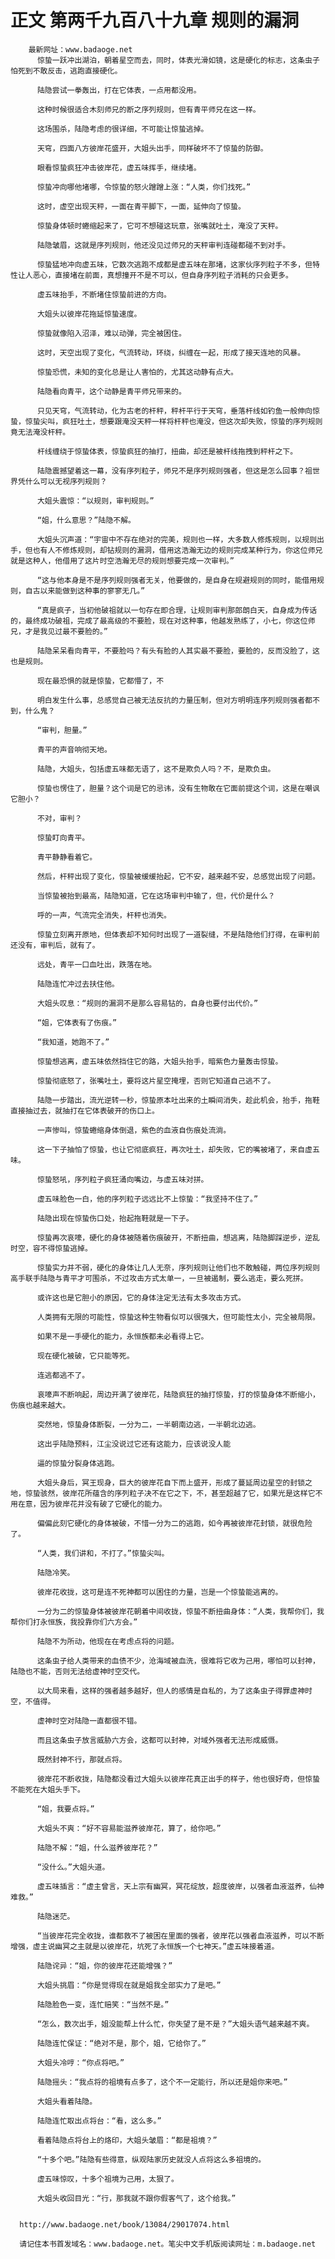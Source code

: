 # 正文 第两千九百八十九章 规则的漏洞
        最新网址：www.badaoge.net
          惊蛰一跃冲出湖泊，朝着星空而去，同时，体表光滑如镜，这是硬化的标志，这条虫子怕死到不敢反击，逃跑直接硬化。
      
          陆隐尝试一拳轰出，打在它体表，一点用都没用。
      
          这种时候很适合木刻师兄的断之序列规则，但有青平师兄在这一样。
      
          这场围杀，陆隐考虑的很详细，不可能让惊蛰逃掉。
      
          天穹，四面八方彼岸花盛开，大姐头出手，同样破坏不了惊蛰的防御。
      
          眼看惊蛰疯狂冲击彼岸花，虚五味挥手，继续堵。
      
          惊蛰冲向哪他堵哪，令惊蛰的怒火蹭蹭上涨：“人类，你们找死。”
      
          这时，虚空出现天秤，一面在青平脚下，一面，延伸向了惊蛰。
      
          惊蛰身体顿时蜷缩起来了，它可不想碰这玩意，张嘴就吐土，淹没了天秤。
      
          陆隐皱眉，这就是序列规则，他还没见过师兄的天秤审判连碰都碰不到对手。
      
          惊蛰猛地冲向虚五味，它数次逃跑不成都是虚五味在那堵，这家伙序列粒子不多，但特性让人恶心，直接堵在前面，真想撞开不是不可以，但自身序列粒子消耗的只会更多。
      
          虚五味抬手，不断堵住惊蛰前进的方向。
      
          大姐头以彼岸花拖延惊蛰速度。
      
          惊蛰就像陷入沼泽，难以动弹，完全被困住。
      
          这时，天空出现了变化，气流转动，环绕，纠缠在一起，形成了接天连地的风暴。
      
          惊蛰恐慌，未知的变化总是让人害怕的，尤其这动静有点大。
      
          陆隐看向青平，这个动静是青平师兄带来的。
      
          只见天穹，气流转动，化为古老的杆秤，秤杆平行于天穹，垂落杆线如钓鱼一般伸向惊蛰，惊蛰尖叫，疯狂吐土，想要跟淹没天秤一样将杆秤也淹没，但这次却失败，惊蛰的序列规则竟无法淹没杆秤。
      
          杆线缠绕于惊蛰体表，惊蛰疯狂的抽打，扭曲，却还是被杆线拖拽到秤杆之下。
      
          陆隐震撼望着这一幕，没有序列粒子，师兄不是序列规则强者，但这是怎么回事？祖世界凭什么可以无视序列规则？
      
          大姐头震惊：“以规则，审判规则。”
      
          “姐，什么意思？”陆隐不解。
      
          大姐头沉声道：“宇宙中不存在绝对的完美，规则也一样，大多数人修炼规则，以规则出手，但也有人不修炼规则，却钻规则的漏洞，借用这浩瀚无边的规则完成某种行为，你这位师兄就是这种人，他借用了这片时空浩瀚无尽的规则想要完成一次审判。”
      
          “这与他本身是不是序列规则强者无关，他要做的，是自身在规避规则的同时，能借用规则，自古以来能做到这种事的寥寥无几。”
      
          “真是疯子，当初他破祖就以一句存在即合理，让规则审判那郎朗白天，自身成为传话的，最终成功破祖，完成了最高级的不要脸，现在对这种事，他越发熟练了，小七，你这位师兄，才是我见过最不要脸的。”
      
          陆隐呆呆看向青平，不要脸吗？有头有脸的人其实最不要脸，要脸的，反而没脸了，这也是规则。
      
          现在最恐惧的就是惊蛰，它都懵了，不
      
          明白发生什么事，总感觉自己被无法反抗的力量压制，但对方明明连序列规则强者都不到，什么鬼？
      
          “审判，胆量。”
      
          青平的声音响彻天地。
      
          陆隐，大姐头，包括虚五味都无语了，这不是欺负人吗？不，是欺负虫。
      
          惊蛰也愣住了，胆量？这个词是它的忌讳，没有生物敢在它面前提这个词，这是在嘲讽它胆小？
      
          不对，审判？
      
          惊蛰盯向青平。
      
          青平静静看着它。
      
          然后，杆秤出现了变化，惊蛰被缓缓抬起，它不安，越来越不安，总感觉出现了问题。
      
          当惊蛰被抬到最高，陆隐知道，它在这场审判中输了，但，代价是什么？
      
          呼的一声，气流完全消失，杆秤也消失。
      
          惊蛰立刻离开原地，但体表却不知何时出现了一道裂缝，不是陆隐他们打得，在审判前还没有，审判后，就有了。
      
          远处，青平一口血吐出，跌落在地。
      
          陆隐连忙冲过去扶住他。
      
          大姐头叹息：“规则的漏洞不是那么容易钻的，自身也要付出代价。”
      
          “姐，它体表有了伤痕。”
      
          “我知道，她跑不了。”
      
          惊蛰想逃离，虚五味依然挡住它的路，大姐头抬手，暗紫色力量轰击惊蛰。
      
          惊蛰彻底怒了，张嘴吐土，要将这片星空掩埋，否则它知道自己逃不了。
      
          陆隐一步踏出，流光逆转一秒，惊蛰原本吐出来的土瞬间消失，趁此机会，抬手，拖鞋直接抽过去，就抽打在它体表破开的伤口上。
      
          一声惨叫，惊蛰蜷缩身体倒退，紫色的血液自伤痕处流淌。
      
          这一下子抽怕了惊蛰，也让它彻底疯狂，再次吐土，却失败，它的嘴被堵了，来自虚五味。
      
          惊蛰怒吼，序列粒子疯狂涌向嘴边，与虚五味对拼。
      
          虚五味脸色一白，他的序列粒子远远比不上惊蛰：“我坚持不住了。”
      
          陆隐出现在惊蛰伤口处，抬起拖鞋就是一下子。
      
          惊蛰再次哀嚎，硬化的身体被随着伤痕破开，不断扭曲，想逃离，陆隐脚踩逆步，逆乱时空，容不得惊蛰逃掉。
      
          惊蛰实力并不弱，硬化的身体让几人无奈，序列规则让他们也不敢触碰，两位序列规则高手联手陆隐与青平才可围杀，不过攻击方式太单一，一旦被遏制，要么逃走，要么死拼。
      
          或许这也是它胆小的原因，它的身体注定无法有太多攻击方式。
      
          人类拥有无限的可能性，惊蛰这种生物看似可以很强大，但可能性太小，完全被局限。
      
          如果不是一手硬化的能力，永恒族都未必看得上它。
      
          现在硬化被破，它只能等死。
      
          连逃都逃不了。
      
          哀嚎声不断响起，周边开满了彼岸花，陆隐疯狂的抽打惊蛰，打的惊蛰身体不断缩小，伤痕也越来越大。
      
          突然地，惊蛰身体断裂，一分为二，一半朝南边逃，一半朝北边逃。
      
          这出乎陆隐预料，江尘没说过它还有这能力，应该说没人能
      
          逼的惊蛰分裂身体逃跑。
      
          大姐头身后，冥王现身，巨大的彼岸花自下而上盛开，形成了蔓延周边星空的封锁之地，惊蛰骇然，彼岸花所蕴含的序列粒子决不在它之下，不，甚至超越了它，如果光是这样它不用在意，因为彼岸花并没有破了它硬化的能力。
      
          偏偏此刻它硬化的身体被破，不惜一分为二的逃跑，如今再被彼岸花封锁，就很危险了。
      
          “人类，我们讲和，不打了。”惊蛰尖叫。
      
          陆隐冷笑。
      
          彼岸花收拢，这可是连不死神都可以困住的力量，岂是一个惊蛰能逃离的。
      
          一分为二的惊蛰身体被彼岸花朝着中间收拢，惊蛰不断扭曲身体：“人类，我帮你们，我帮你们打永恒族，我投靠你们六方会。”
      
          陆隐不为所动，他现在在考虑点将的问题。
      
          这条虫子给人类带来的血债不少，沧海域被血洗，很难将它收为己用，哪怕可以封神，陆隐也不能，否则无法给虚神时空交代。
      
          以大局来看，这样的强者越多越好，但人的感情是自私的，为了这条虫子得罪虚神时空，不值得。
      
          虚神时空对陆隐一直都很不错。
      
          而且这条虫子放言威胁六方会，这都可以封神，对域外强者无法形成威慑。
      
          既然封神不行，那就点将。
      
          彼岸花不断收拢，陆隐都没看过大姐头以彼岸花真正出手的样子，他也很好奇，但惊蛰不能死在大姐头手下。
      
          “姐，我要点将。”
      
          大姐头不爽：“好不容易能滋养彼岸花，算了，给你吧。”
      
          陆隐不解：“姐，什么滋养彼岸花？”
      
          “没什么。”大姐头道。
      
          虚五味插言：“虚主曾言，天上宗有幽冥，冥花绽放，超度彼岸，以强者血液滋养，仙神难救。”
      
          陆隐迷茫。
      
          “当彼岸花完全收拢，谁都救不了被困在里面的强者，彼岸花以强者血液滋养，可以不断增强，虚主说幽冥之主就是以彼岸花，坑死了永恒族一个七神天。”虚五味接着道。
      
          陆隐诧异：“姐，你的彼岸花还能增强？”
      
          大姐头挑眉：“你是觉得现在就是姐我全部实力了是吧。”
      
          陆隐脸色一变，连忙赔笑：“当然不是。”
      
          “怎么，数次出手，姐没能帮上什么忙，你失望了是不是？”大姐头语气越来越不爽。
      
          陆隐连忙保证：“绝对不是，那个，姐，它给你了。”
      
          大姐头冷哼：“你点将吧。”
      
          陆隐摇头：“我点将的祖境有点多了，这个不一定能行，所以还是姐你来吧。”
      
          大姐头看着陆隐。
      
          陆隐连忙取出点将台：“看，这么多。”
      
          看着陆隐点将台上的烙印，大姐头皱眉：“都是祖境？”
      
          “十多个吧。”陆隐有些得意，纵观陆家历史就没人点将这么多祖境的。
      
          虚五味惊叹，十多个祖境为己用，太狠了。
      
          大姐头收回目光：“行，那我就不跟你假客气了，这个给我。”
      
      
      http://www.badaoge.net/book/13084/29017074.html
      
      请记住本书首发域名：www.badaoge.net。笔尖中文手机版阅读网址：m.badaoge.net